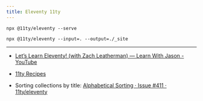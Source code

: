 ```yaml
---
title: Eleventy 11ty
---
```



```
npx @11ty/eleventy --serve
```

```
npx @11ty/eleventy --input=. --output=./_site
```

---

- [Let’s Learn Eleventy! (with Zach Leatherman) — Learn With Jason - YouTube](https://www.youtube.com/watch?v=j8mJrhhdHWc)

- [11ty Recipes](https://11ty.recipes/)

- Sorting collections by title: [Alphabetical Sorting · Issue #411 · 11ty/eleventy](https://github.com/11ty/eleventy)
